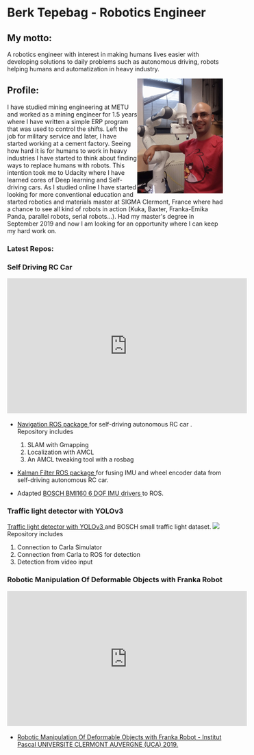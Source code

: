 # Berk Tepebag - Robotics Engineer

##  My motto:
A robotics engineer with interest in making humans lives easier with developing solutions to daily problems such as autonomous driving, robots helping humans and automatization in heavy industry.


<img src="imgs/with_panda.jpg" alt="Me and my Panda" width="200" align="right">

## Profile:

I have studied mining engineering at METU and worked as a mining engineer for 1.5 years where I have written a simple ERP program that was used to control the shifts. Left the job for military service and later, I have started working at a cement factory. Seeing how hard it is for humans to work in heavy industries I have started to think about finding ways to replace humans with robots. This intention took me to Udacity where I have learned cores of Deep learning and Self-driving cars. As I studied online I have started looking for more conventional education and started robotics and materials master at SIGMA Clermont, France where had a chance to see all kind of robots in action (Kuka, Baxter, Franka-Emika Panda, parallel robots, serial robots...). Had my master's degree in September 2019 and now I am looking for an opportunity where I can keep my hard work on.

### Latest Repos:

### Self Driving RC Car
<iframe width="560" height="315" src="https://www.youtube.com/embed/videoseries?list=PL60qgWqGu6k92qRRZMmyh6v1JRZck_S3a" title="YouTube video player" frameborder="0" allow="accelerometer; autoplay; clipboard-write; encrypted-media; gyroscope; picture-in-picture; web-share" allowfullscreen></iframe>

* <a href="https://github.com/berktepebag/self_driving_car_navigation"> Navigation ROS package </a> for self-driving autonomous RC car . Repository includes 
  1. SLAM with Gmapping
  2. Localization with AMCL
  3. An AMCL tweaking tool with a rosbag
 
* <a href="https://github.com/berktepebag/Extended-Kalman-Filter-ROS"> Kalman Filter ROS package </a> for fusing IMU and wheel encoder data from self-driving autonomous RC car. 
* Adapted <a href="https://github.com/berktepebag/BOSCH-BMI160-ROS-Library"> BOSCH BMI160 6 DOF IMU drivers </a> to ROS. 

### Traffic light detector with YOLOv3
<a href="https://berktepebag.github.io/Traffic-light-detection-with-YOLOv3-BOSCH-traffic-light-dataset/"> Traffic light detector with YOLOv3 </a>  and BOSCH small traffic light dataset. 
<img src="https://github.com/berktepebag/Traffic-light-detection-with-YOLOv3-BOSCH-traffic-light-dataset/raw/master/imgs/intro.png">
Repository includes 
  1. Connection to Carla Simulator
  2. Connection from Carla to ROS for detection
  3. Detection from video input

### Robotic Manipulation Of Deformable Objects with Franka Robot
<iframe width="560" height="315" src="https://www.youtube.com/embed/videoseries?list=PL60qgWqGu6k9euXU9VwtO3CJEQYEmIm1M" title="YouTube video player" frameborder="0" allow="accelerometer; autoplay; clipboard-write; encrypted-media; gyroscope; picture-in-picture; web-share" allowfullscreen></iframe>

* <a href="https://github.com/berktepebag/franka_robot_controllers"> Robotic Manipulation Of Deformable Objects with Franka Robot - Institut Pascal UNIVERSITE CLERMONT AUVERGNE (UCA) 2019. 

